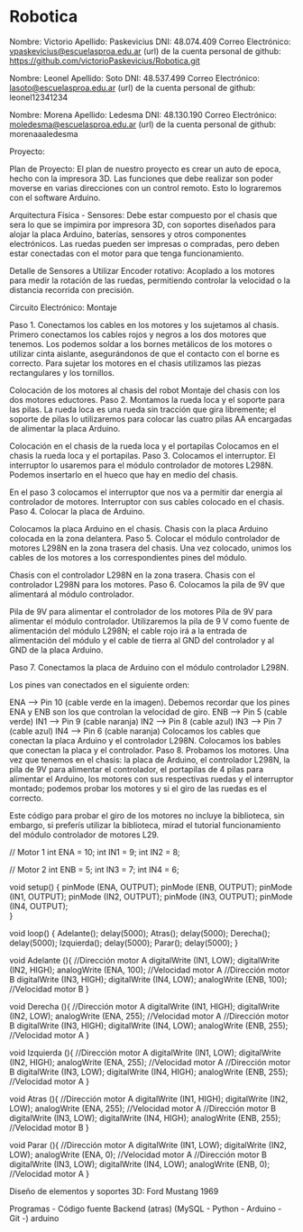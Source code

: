 # Robotica 

Nombre: Victorio
Apellido: Paskevicius
DNI: 48.074.409
Correo Electrónico: vpaskevicius@escuelasproa.edu.ar
(url) de la cuenta personal de github: https://github.com/victorioPaskevicius/Robotica.git

Nombre: Leonel
Apellido: Soto
DNI: 48.537.499
Correo Electrónico: lasoto@escuelasproa.edu.ar
(url) de la cuenta personal de github: leonel12341234

Nombre: Morena
Apellido: Ledesma
DNI: 48.130.190
Correo Electrónico: moledesma@escuelasproa.edu.ar
(url) de la cuenta personal de github: morenaaaledesma


Proyecto:

Plan de Proyecto:
El plan de nuestro proyecto es crear un auto de epoca, hecho con la impresora 3D.
Las funciones que debe realizar son poder moverse en varias direcciones con un control remoto. Esto lo lograremos con el software Arduino.

Arquitectura Física - Sensores:
Debe estar compuesto por el chasis que sera lo que se impimira por impresora 3D, con soportes diseñados para alojar la placa Arduino, baterías, sensores y otros componentes electrónicos. Las ruedas pueden ser impresas o compradas, pero deben estar conectadas con el motor para que tenga funcionamiento.


Detalle de Sensores a Utilizar
Encoder rotativo: Acoplado a los motores para medir la rotación de las ruedas, permitiendo controlar la velocidad o la distancia recorrida con precisión.

Circuito Electrónico:
Montaje

Paso 1. Conectamos los cables en los motores y los sujetamos al chasis. Primero conectamos los cables rojos y negros a los dos motores que tenemos. Los podemos soldar a los bornes metálicos de los motores o utilizar cinta aislante, asegurándonos de que el contacto con el borne es correcto. Para sujetar los motores en el chasis utilizamos las piezas rectangulares y los tornillos.

Colocación de los motores al chasis del robot
Montaje del chasis con los dos motores eductores.
Paso 2. Montamos la rueda loca y el soporte para las pilas. La rueda loca es una rueda sin tracción que gira libremente; el soporte de pilas lo utilizaremos para colocar las cuatro pilas AA encargadas de alimentar la placa Arduino.

Colocación en el chasis de la rueda loca y el portapilas
Colocamos en el chasis la rueda loca y el portapilas.
Paso 3. Colocamos el interruptor. El interruptor lo usaremos para el módulo controlador de motores L298N. Podemos insertarlo en el hueco que hay en medio del chasis.

En el paso 3 colocamos el interruptor que nos va a permitir dar energia al controlador de motores.
Interruptor con sus cables colocado en el chasis.
Paso 4. Colocar la placa de Arduino.

Colocamos la placa Arduino en el chasis.
Chasis con la placa Arduino colocada en la zona delantera.
Paso 5. Colocar el módulo controlador de motores L298N en la zona trasera del chasis. Una vez colocado, unimos los cables de los motores a los correspondientes pines del módulo.

Chasis con el controlador L298N en la zona trasera.
Chasis con el controlador L298N para los motores.
Paso 6. Colocamos la pila de 9V que alimentará al módulo controlador.

Pila de 9V para alimentar el controlador de los motores
Pila de 9V para alimentar el módulo controlador.
Utilizaremos la pila de 9 V como fuente de alimentación del módulo L298N; el cable rojo irá a la entrada de alimentación del módulo y el cable de tierra al GND del controlador y al GND de la placa Arduino.

Paso 7. Conectamos la placa de Arduino con el módulo controlador L298N.

Los pines van conectados en el siguiente orden:

ENA –> Pin 10 (cable verde en la imagen). Debemos recordar que los pines ENA y ENB son los que controlan la velocidad de giro.
ENB –> Pin 5 (cable verde)
IN1 –> Pin 9 (cable naranja)
IN2 –> Pin 8 (cable azul)
IN3 –> Pin 7 (cable azul)
IN4 –> Pin 6 (cable naranja)
Colocamos los cables que conectan la placa Arduino y el controlador L298N.
Colocamos los bables que conectan la placa y el controlador.
Paso 8. Probamos los motores. Una vez que tenemos en el chasis: la placa de Arduino, el controlador L298N, la pila de 9V para alimentar el controlador, el portapilas de 4 pilas para alimentar el Arduino, los motores con sus respectivas ruedas y el interruptor montado; podemos probar los motores y si el giro de las ruedas es el correcto.

Este código para probar el giro de los motores no incluye la biblioteca, sin embargo, si preferís utilizar la biblioteca, mirad el tutorial funcionamiento del módulo controlador de motores L29.

// Motor 1
int ENA = 10;
int IN1 = 9;
int IN2 = 8;

// Motor 2
int ENB = 5;
int IN3 = 7;
int IN4 = 6;

void setup() {
 pinMode (ENA, OUTPUT);
 pinMode (ENB, OUTPUT);
 pinMode (IN1, OUTPUT);
 pinMode (IN2, OUTPUT);
 pinMode (IN3, OUTPUT);
 pinMode (IN4, OUTPUT);  
}

void loop() {
  Adelante();
  delay(5000);
  Atras();
  delay(5000);
  Derecha();
  delay(5000);
  Izquierda();
  delay(5000);
  Parar();
  delay(5000);
}

void Adelante (){
 //Dirección motor A
 digitalWrite (IN1, LOW);
 digitalWrite (IN2, HIGH);
 analogWrite (ENA, 100); //Velocidad motor A
 //Dirección motor B
 digitalWrite (IN3, HIGH);
 digitalWrite (IN4, LOW);
 analogWrite (ENB, 100); //Velocidad motor B
}

void Derecha (){
 //Dirección motor A
 digitalWrite (IN1, HIGH);
 digitalWrite (IN2, LOW);
 analogWrite (ENA, 255); //Velocidad motor A
 //Dirección motor B
 digitalWrite (IN3, HIGH);
 digitalWrite (IN4, LOW);
 analogWrite (ENB, 255); //Velocidad motor A
}

void Izquierda (){
 //Dirección motor A
 digitalWrite (IN1, LOW);
 digitalWrite (IN2, HIGH);
 analogWrite (ENA, 255); //Velocidad motor A
 //Dirección motor B
 digitalWrite (IN3, LOW);
 digitalWrite (IN4, HIGH);
 analogWrite (ENB, 255); //Velocidad motor A
}

void Atras (){
 //Dirección motor A
 digitalWrite (IN1, HIGH);
 digitalWrite (IN2, LOW);
 analogWrite (ENA, 255); //Velocidad motor A
 //Dirección motor B
 digitalWrite (IN3, LOW);
 digitalWrite (IN4, HIGH);
 analogWrite (ENB, 255); //Velocidad motor B
}

void Parar (){
 //Dirección motor A
 digitalWrite (IN1, LOW);
 digitalWrite (IN2, LOW);
 analogWrite (ENA, 0); //Velocidad motor A
 //Dirección motor B
 digitalWrite (IN3, LOW);
 digitalWrite (IN4, LOW);
 analogWrite (ENB, 0); //Velocidad motor A
}

Diseño de elementos y soportes 3D:
Ford Mustang 1969

Programas - Código fuente Backend (atras) (MySQL - Python - Arduino - Git -)
arduino
